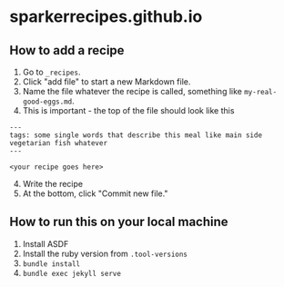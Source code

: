 # sparkerrecipes.github.io

## How to add a recipe
1. Go to `_recipes`.
1. Click "add file" to start a new Markdown file.
2. Name the file whatever the recipe is called, something like `my-real-good-eggs.md`.
3. This is important - the top of the file should look like this
  ```
  ---
  tags: some single words that describe this meal like main side vegetarian fish whatever
  ---
  
  <your recipe goes here>
  ```
4. Write the recipe
5. At the bottom, click "Commit new file."

## How to run this on your local machine
1. Install ASDF
2. Install the ruby version from `.tool-versions`
3. `bundle install`
4. `bundle exec jekyll serve`
